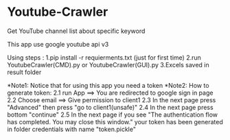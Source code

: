# Youtube-Crawler
Get YouTube channel  list  about  specific keyword

This app use google youtube api v3

 
Using steps :
1.pip install -r requierments.txt (just for first time)
2.run YoutubeCrawler(CMD).py or YoutubeCrawler(GUI).py
3.Excels saved in result folder 



*Note1: Notice that for using this app you need a token
*Note2: How to generate token:
    2.1 run App ==> You are redirected to google sign in page
    2.2 Choose email ==> Give permission to client1 
    2.3 In the next page press "Advanced"  then press  "go to client1(unsafe)"
    2.4 In the next page press bottom "continue"
    2.5 In the next page if you see "The authentication flow has completed. You may close this window." 
        your token has been generated in folder credentials with name "token.pickle"
